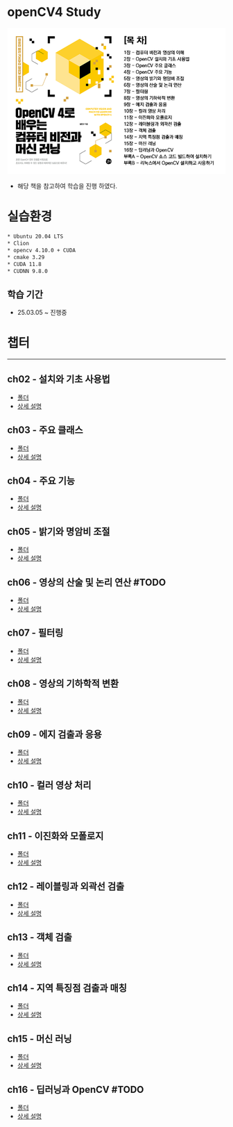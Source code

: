 # openCV4 Study
[![Title](./images/img.png)](http://www.yes24.com/Product/Goods/71829618)

- 해당 책을 참고하여 학습을 진행 하였다.


# 실습환경

``` 
* Ubuntu 20.04 LTS
* Clion
* opencv 4.10.0 + CUDA
* cmake 3.29
* CUDA 11.8
* CUDNN 9.8.0
```

## 학습 기간
- 25.03.05 ~ 진행중

# 챕터

----------
## ch02 - 설치와 기초 사용법
- [폴더](https://github.com/ji-hun-choi/openCVStudy/tree/master/ch02)
- [상세 설명](https://github.com/ji-hun-choi/openCVStudy/wiki/Ch-02)

## ch03 - 주요 클래스
- [폴더](https://github.com/ji-hun-choi/openCVStudy/tree/master/ch03)
- [상세 설명](https://github.com/ji-hun-choi/openCVStudy/wiki/Ch-03)

## ch04 - 주요 기능
- [폴더](https://github.com/ji-hun-choi/openCVStudy/tree/master/ch04)
- [상세 설명](https://github.com/ji-hun-choi/openCVStudy/wiki/Ch-04)
    
## ch05 - 밝기와 명암비 조절
- [폴더](https://github.com/ji-hun-choi/openCVStudy/tree/master/ch05)
- [상세 설명](https://github.com/ji-hun-choi/openCVStudy/wiki/Ch-05)

## ch06 - 영상의 산술 및 논리 연산 #TODO
- [폴더](https://github.com/ji-hun-choi/openCVStudy/tree/master/ch06)
- [상세 설명](https://github.com/ji-hun-choi/openCVStudy/wiki/Ch-06)

## ch07 - 필터링
- [폴더](https://github.com/ji-hun-choi/openCVStudy/tree/master/ch07)
- [상세 설명](https://github.com/ji-hun-choi/openCVStudy/wiki/Ch-07)

## ch08 - 영상의 기하학적 변환
- [폴더](https://github.com/ji-hun-choi/openCVStudy/tree/master/ch08)
- [상세 설명](https://github.com/ji-hun-choi/openCVStudy/wiki/Ch-08)

## ch09 - 에지 검출과 응용 
- [폴더](https://github.com/ji-hun-choi/openCVStudy/tree/master/ch09)
- [상세 설명](https://github.com/ji-hun-choi/openCVStudy/wiki/Ch-09)

## ch10 - 컬러 영상 처리
- [폴더](https://github.com/ji-hun-choi/openCVStudy/tree/master/ch10)
- [상세 설명](https://github.com/ji-hun-choi/openCVStudy/wiki/Ch-10)

## ch11 - 이진화와 모폴로지
- [폴더](https://github.com/ji-hun-choi/openCVStudy/tree/master/ch11)
- [상세 설명](https://github.com/ji-hun-choi/openCVStudy/wiki/Ch-11)

## ch12 - 레이블링과 외곽선 검출
- [폴더](https://github.com/ji-hun-choi/openCVStudy/tree/master/ch12)
- [상세 설명](https://github.com/ji-hun-choi/openCVStudy/wiki/Ch-12)

## ch13 - 객체 검출
- [폴더](https://github.com/ji-hun-choi/openCVStudy/tree/master/ch13)
- [상세 설명](https://github.com/ji-hun-choi/openCVStudy/wiki/Ch-13)

## ch14 - 지역 특징점 검출과 매칭
- [폴더](https://github.com/ji-hun-choi/openCVStudy/tree/master/ch14)
- [상세 설명](https://github.com/ji-hun-choi/openCVStudy/wiki/Ch-14)

## ch15 - 머신 러닝
- [폴더](https://github.com/ji-hun-choi/openCVStudy/tree/master/ch15)
- [상세 설명](https://github.com/ji-hun-choi/openCVStudy/wiki/Ch-15)

## ch16 - 딥러닝과 OpenCV #TODO
- [폴더](https://github.com/ji-hun-choi/openCVStudy/tree/master/ch16)
- [상세 설명](https://github.com/ji-hun-choi/openCVStudy/wiki/Ch-16)
